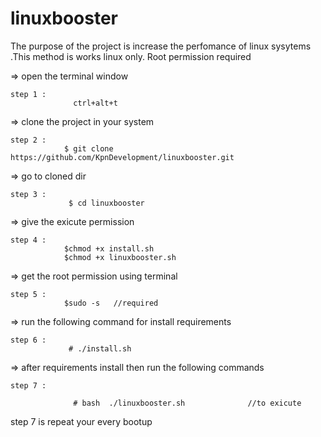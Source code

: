 # linuxbooster

The purpose of the project is increase the perfomance of linux sysytems .This method is works linux only. Root permission required

=> open the terminal window

    step 1 :
                  ctrl+alt+t

=> clone the project in your system

    step 2 :
                $ git clone https://github.com/KpnDevelopment/linuxbooster.git

=> go to cloned dir

    step 3 :
                 $ cd linuxbooster

=> give the exicute permission

    step 4 :
                $chmod +x install.sh
                $chmod +x linuxbooster.sh

=> get the root permission using terminal

    step 5 :
                $sudo -s   //required

=> run the following command for install requirements

    step 6 :
                 # ./install.sh

=> after requirements install then run the following commands

    step 7 :

                  # bash  ./linuxbooster.sh              //to exicute

step 7 is repeat your every bootup
